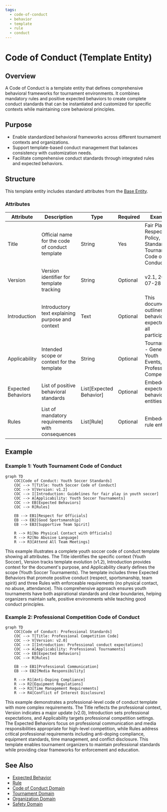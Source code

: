 ```yaml
---
tags:
  - code-of-conduct
  - behavior
  - template
  - rule
  - conduct
---
```


# Code of Conduct (Template Entity)

## Overview

A Code of Conduct is a template entity that defines comprehensive behavioral frameworks for tournament environments. It combines mandatory rules and positive expected behaviors to create complete conduct standards that can be instantiated and customized for specific contexts while maintaining core behavioral principles.

## Purpose

- Enable standardized behavioral frameworks across different tournament contexts and organizations.
- Support template-based conduct management that balances consistency with customization needs.
- Facilitate comprehensive conduct standards through integrated rules and expected behaviors.

## Structure

This template entity includes standard attributes from the [Base Entity](../foundation/base_entity.md).

### Attributes

| Attribute | Description | Type | Required | Example |
|-----------|-------------|------|----------|---------|
| Title | Official name for the code of conduct template | String | Yes | Fair Play and Respect Policy, Standard Tournament Code of Conduct |
| Version | Version identifier for template tracking | String | Optional | v2.1, 2024-07-28 |
| Introduction | Introductory text explaining purpose and context | Text | Optional | This document outlines the behavior expected of all participants... |
| Applicability | Intended scope or context for the template | String | Optional | Tournament - General, Youth Events, Professional Competition |
| Expected Behaviors | List of positive behavioral standards | List[Expected Behavior] | Optional | Embedded expected behavior entities |
| Rules | List of mandatory requirements with consequences | List[Rule] | Optional | Embedded rule entities |

## Example

### Example 1: Youth Tournament Code of Conduct

```mermaid
graph TD
    COC[Code of Conduct: Youth Soccer Standards]
    COC --> T[Title: Youth Soccer Code of Conduct]
    COC --> V[Version: v1.2]
    COC --> I[Introduction: Guidelines for fair play in youth soccer]
    COC --> A[Applicability: Youth Soccer Tournaments]
    COC --> EB[Expected Behaviors]
    COC --> R[Rules]
    
    EB --> EB1[Respect for Officials]
    EB --> EB2[Good Sportsmanship]
    EB --> EB3[Supportive Team Spirit]
    
    R --> R1[No Physical Contact with Officials]
    R --> R2[No Abusive Language]
    R --> R3[Attend All Team Meetings]
```

This example illustrates a complete youth soccer code of conduct template showing all attributes. The Title identifies the specific context (Youth Soccer), Version tracks template evolution (v1.2), Introduction provides context for the document's purpose, and Applicability clearly defines the scope (Youth Soccer Tournaments). The template includes three Expected Behaviors that promote positive conduct (respect, sportsmanship, team spirit) and three Rules with enforceable requirements (no physical contact, no abuse, attendance). This comprehensive approach ensures youth tournaments have both aspirational standards and clear boundaries, helping organizers maintain safe, positive environments while teaching good conduct principles.

### Example 2: Professional Competition Code of Conduct

```mermaid
graph TD
    COC[Code of Conduct: Professional Standards]
    COC --> T[Title: Professional Competition Code]
    COC --> V[Version: v2.0]
    COC --> I[Introduction: Professional conduct expectations]
    COC --> A[Applicability: Professional Tournaments]
    COC --> EB[Expected Behaviors]
    COC --> R[Rules]
    
    EB --> EB1[Professional Communication]
    EB --> EB2[Media Responsibility]
    
    R --> R1[Anti-Doping Compliance]
    R --> R2[Equipment Regulations]
    R --> R3[Time Management Requirements]
    R --> R4[Conflict of Interest Disclosure]
```

This example demonstrates a professional-level code of conduct template with more complex requirements. The Title reflects the professional context, Version indicates a major update (v2.0), Introduction sets professional expectations, and Applicability targets professional competition settings. The Expected Behaviors focus on professional communication and media responsibilities appropriate for high-level competition, while Rules address critical professional requirements including anti-doping compliance, equipment standards, time management, and conflict disclosure. This template enables tournament organizers to maintain professional standards while providing clear frameworks for enforcement and education.

## See Also

- [Expected Behavior](expected_behavior.md)
- [Rule](rule.md)
- [Code of Conduct Domain](README.md)
- [Tournament Domain](../tournament/README.md)
- [Organization Domain](../organization/README.md)
- [Safety Domain](../safety/README.md)
